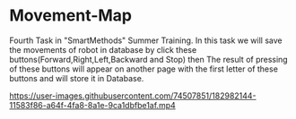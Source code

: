 # Movement-Map
Fourth Task in "SmartMethods" Summer Training. In this task we will save the movements of robot in database by click these buttons(Forward,Right,Left,Backward and Stop) then The result of pressing of these buttons will appear on another page with the first letter of these buttons and will store it in Database.






https://user-images.githubusercontent.com/74507851/182982144-11583f86-a64f-4fa8-8a1e-9ca1dbfbe1af.mp4

